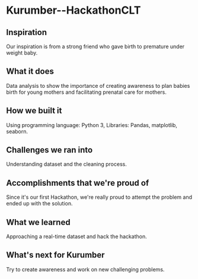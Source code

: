 # Kurumber--HackathonCLT

## Inspiration
Our inspiration is from a strong friend who gave birth to premature under weight baby.

## What it does
Data analysis to show the importance of creating awareness to plan babies birth for young mothers and facilitating prenatal care for mothers. 

## How we built it
Using programming language: Python 3, Libraries: Pandas, matplotlib, seaborn.

## Challenges we ran into
Understanding dataset and the cleaning process.

## Accomplishments that we're proud of
Since it's our first Hackathon, we're really proud to attempt the problem and ended up with the solution.

## What we learned
Approaching a real-time dataset and hack the hackathon.

## What's next for Kurumber
Try to create awareness and work on new challenging problems.
